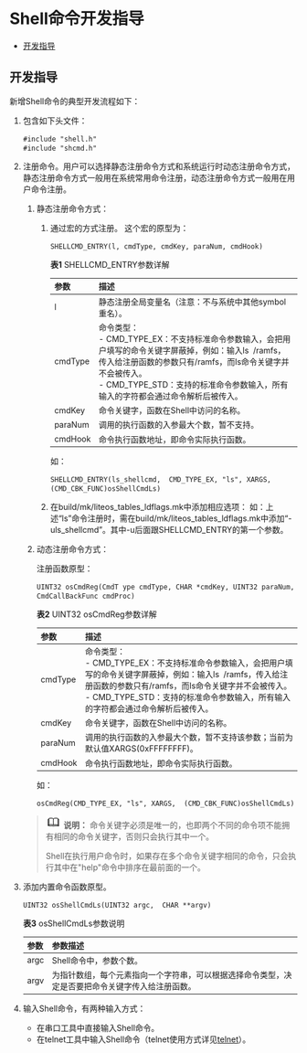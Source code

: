 # Shell命令开发指导

- [开发指导](#开发指导)

## 开发指导

新增Shell命令的典型开发流程如下：

1. 包含如下头文件：

   ```
   #include "shell.h"
   #include "shcmd.h"
   ```

2. 注册命令。用户可以选择静态注册命令方式和系统运行时动态注册命令方式，静态注册命令方式一般用在系统常用命令注册，动态注册命令方式一般用在用户命令注册。

   1. 静态注册命令方式：

       1. 通过宏的方式注册。
           这个宏的原型为：

           ```
           SHELLCMD_ENTRY(l, cmdType, cmdKey, paraNum, cmdHook)
           ```

           **表1** SHELLCMD_ENTRY参数详解
           
           | 参数 | 描述 | 
           | -------- | -------- |
           | l | 静态注册全局变量名（注意：不与系统中其他symbol重名）。 | 
           | cmdType | 命令类型：<br/>-&nbsp;CMD_TYPE_EX：不支持标准命令参数输入，会把用户填写的命令关键字屏蔽掉，例如：输入ls&nbsp;&nbsp;/ramfs，传入给注册函数的参数只有/ramfs，而ls命令关键字并不会被传入。<br/>-&nbsp;CMD_TYPE_STD：支持的标准命令参数输入，所有输入的字符都会通过命令解析后被传入。 | 
           | cmdKey | 命令关键字，函数在Shell中访问的名称。 | 
           | paraNum | 调用的执行函数的入参最大个数，暂不支持。 | 
           | cmdHook | 命令执行函数地址，即命令实际执行函数。 | 

           如：

           ```
           SHELLCMD_ENTRY(ls_shellcmd,  CMD_TYPE_EX, "ls", XARGS,  (CMD_CBK_FUNC)osShellCmdLs)
           ```
       2. 在build/mk/liteos_tables_ldflags.mk中添加相应选项：
           如：上述“ls”命令注册时，需在build/mk/liteos_tables_ldflags.mk中添加“-uls_shellcmd”。其中-u后面跟SHELLCMD_ENTRY的第一个参数。
   2. 动态注册命令方式：

       注册函数原型：

       ```
       UINT32 osCmdReg(CmdT ype cmdType, CHAR *cmdKey, UINT32 paraNum, CmdCallBackFunc cmdProc)
       ```

       **表2** UINT32 osCmdReg参数详解
       
       | 参数 | 描述 | 
       | -------- | -------- |
       | cmdType | 命令类型：<br/>-&nbsp;CMD_TYPE_EX：不支持标准命令参数输入，会把用户填写的命令关键字屏蔽掉，例如：输入ls&nbsp;&nbsp;/ramfs，传入给注册函数的参数只有/ramfs，而ls命令关键字并不会被传入。<br/>-&nbsp;CMD_TYPE_STD：支持的标准命令参数输入，所有输入的字符都会通过命令解析后被传入。 | 
       | cmdKey | 命令关键字，函数在Shell中访问的名称。 | 
       | paraNum | 调用的执行函数的入参最大个数，暂不支持该参数；当前为默认值XARGS(0xFFFFFFFF)。 | 
       | cmdHook | 命令执行函数地址，即命令实际执行函数。 | 

       如：

       ```
       osCmdReg(CMD_TYPE_EX, "ls", XARGS,  (CMD_CBK_FUNC)osShellCmdLs)
       ```

   > ![icon-note.gif](public_sys-resources/icon-note.gif) **说明：**
   > 命令关键字必须是唯一的，也即两个不同的命令项不能拥有相同的命令关键字，否则只会执行其中一个。
   > 
   > Shell在执行用户命令时，如果存在多个命令关键字相同的命令，只会执行其中在"help"命令中排序在最前面的一个。

3. 添加内置命令函数原型。

   ```
   UINT32 osShellCmdLs(UINT32 argc,  CHAR **argv)
   ```

   **表3** osShellCmdLs参数说明
   
   | 参数 | 参数描述 | 
   | -------- | -------- |
   | argc | Shell命令中，参数个数。 | 
   | argv | 为指针数组，每个元素指向一个字符串，可以根据选择命令类型，决定是否要把命令关键字传入给注册函数。 | 

4. 输入Shell命令，有两种输入方式：

   - 在串口工具中直接输入Shell命令。
   - 在telnet工具中输入Shell命令（telnet使用方式详见[telnet](../kernel/kernel-small-debug-shell-net-telnet.md)）。
